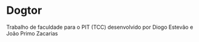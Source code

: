 # Dogtor
Trabalho de faculdade para o PIT (TCC) desenvolvido por Diogo Estevão e João Primo Zacarias
